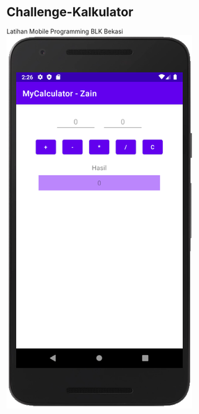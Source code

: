 # Challenge-Kalkulator
Latihan Mobile Programming BLK Bekasi
![Screenshot](https://github.com/nurzainpradana/Challenge-Kalkulator/blob/master/ScreenShoot.PNG?raw=true)
